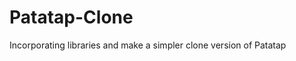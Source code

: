 # Patatap-Clone
Incorporating   libraries   and   make   a   simpler   clone   version   of   Patatap
